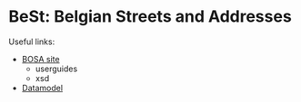 # BeSt: Belgian Streets and Addresses

Useful links:
- [BOSA site](https://dtservices.bosa.be/nl/services/service-integrator-fsb/catalogue-service-integrator/bestservices-s332/documentatie)
  - userguides
  - xsd
- [Datamodel](https://github.com/belgif/thematic/blob/master/BeSt/Address.png)

